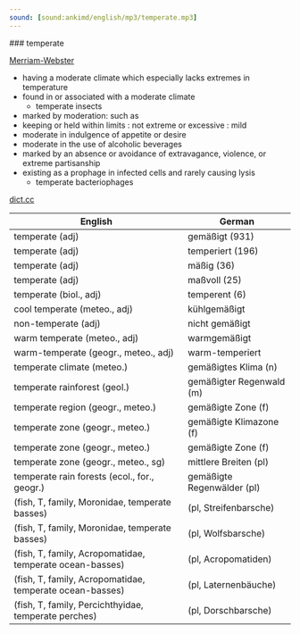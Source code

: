 ```yaml
---
sound: [sound:ankimd/english/mp3/temperate.mp3]
---
```


\### temperate

[Merriam-Webster](https://www.merriam-webster.com/dictionary/temperate)

- having a moderate climate which especially lacks extremes in temperature
- found in or associated with a moderate climate
    - temperate insects
- marked by moderation: such as
- keeping or held within limits : not extreme or excessive : mild
- moderate in indulgence of appetite or desire
- moderate in the use of alcoholic beverages
- marked by an absence or avoidance of extravagance, violence, or extreme partisanship
- existing as a prophage in infected cells and rarely causing lysis
    - temperate bacteriophages

[dict.cc](https://www.dict.cc/temperate)

| English        | German       |
| -------------- | ------------ |
| temperate (adj) | gemäßigt (931) |
| temperate (adj) | temperiert (196) |
| temperate (adj) | mäßig (36) |
| temperate (adj) | maßvoll (25) |
| temperate (biol., adj) | temperent (6) |
| cool temperate (meteo., adj) | kühlgemäßigt |
| non-temperate (adj) | nicht gemäßigt |
| warm temperate (meteo., adj) | warmgemäßigt |
| warm-temperate (geogr., meteo., adj) | warm-temperiert |
| temperate climate (meteo.) | gemäßigtes Klima (n) |
| temperate rainforest (geol.) | gemäßigter Regenwald (m) |
| temperate region (geogr., meteo.) | gemäßigte Zone (f) |
| temperate zone (geogr., meteo.) | gemäßigte Klimazone (f) |
| temperate zone (geogr., meteo.) | gemäßigte Zone (f) |
| temperate zone (geogr., meteo., sg) | mittlere Breiten (pl) |
| temperate rain forests (ecol., for., geogr.) | gemäßigte Regenwälder (pl) |
|  (fish, T, family, Moronidae, temperate basses) |  (pl, Streifenbarsche) |
|  (fish, T, family, Moronidae, temperate basses) |  (pl, Wolfsbarsche) |
|  (fish, T, family, Acropomatidae, temperate ocean-basses) |  (pl, Acropomatiden) |
|  (fish, T, family, Acropomatidae, temperate ocean-basses) |  (pl, Laternenbäuche) |
|  (fish, T, family, Percichthyidae, temperate perches) |  (pl, Dorschbarsche) |
